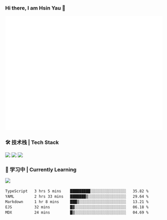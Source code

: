 ### Hi there, I am Hsin Yau 👋 
![Metrics](./github-metrics.svg)

### 🛠 技术栈 | Tech Stack
![](https://skillicons.dev/icons?i=html,css,js,ts,sass,jquery,bootstrap,vue&theme=light) 
![](https://skillicons.dev/icons?i=vite,nuxtjs,webpack,tailwindcss,windicss,nodejs,express,markdown&theme=light)
![](https://skillicons.dev/icons?i=mysql,mongodb,git,pug,vscode,idea,ps,figma&theme=light)

### 📖 学习中 | Currently Learning

![](https://skillicons.dev/icons?i=react,nextjs,svelte,nestjs,nginx,docker,rollupjs&theme=light)

<!--START_SECTION:waka-->

```txt
TypeScript   3 hrs 5 mins    █████████░░░░░░░░░░░░░░░░   35.82 %
YAML         2 hrs 33 mins   ███████▒░░░░░░░░░░░░░░░░░   29.64 %
Markdown     1 hr 8 mins     ███▒░░░░░░░░░░░░░░░░░░░░░   13.21 %
EJS          32 mins         █▓░░░░░░░░░░░░░░░░░░░░░░░   06.18 %
MDX          24 mins         █▒░░░░░░░░░░░░░░░░░░░░░░░   04.69 %
```

<!--END_SECTION:waka-->
